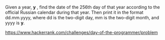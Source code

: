 Given a year, __y__ , find the date of the 256th day of that year according to the official Russian calendar during that year. Then print it in the format dd.mm.yyyy, where dd is the two-digit day, mm is the two-digit month, and yyyy is __y__.

https://www.hackerrank.com/challenges/day-of-the-programmer/problem